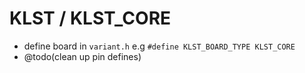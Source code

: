 # KLST / KLST_CORE

- define board in `variant.h` e.g `#define KLST_BOARD_TYPE KLST_CORE`
- @todo(clean up pin defines)
